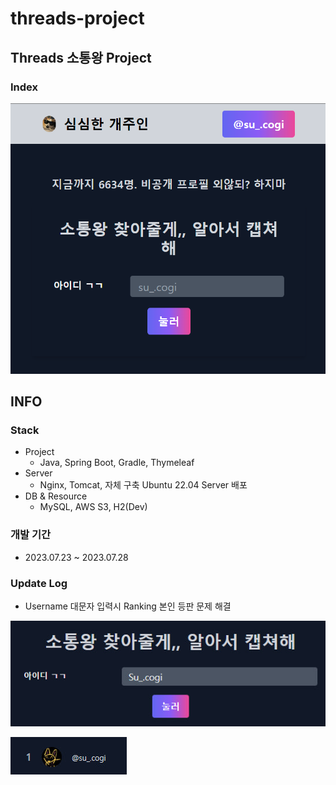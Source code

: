 # threads-project

## Threads 소통왕 Project

### Index

![img.png](img.png)

## INFO

### Stack

- Project
  - Java, Spring Boot, Gradle, Thymeleaf
- Server
  - Nginx, Tomcat, 자체 구축 Ubuntu 22.04 Server 배포 
- DB & Resource
  - MySQL, AWS S3, H2(Dev)

### 개발 기간

- 2023.07.23 ~ 2023.07.28 


### Update Log

- Username 대문자 입력시 Ranking 본인 등판 문제 해결

![img_2.png](img_2.png)

![img_1.png](img_1.png)